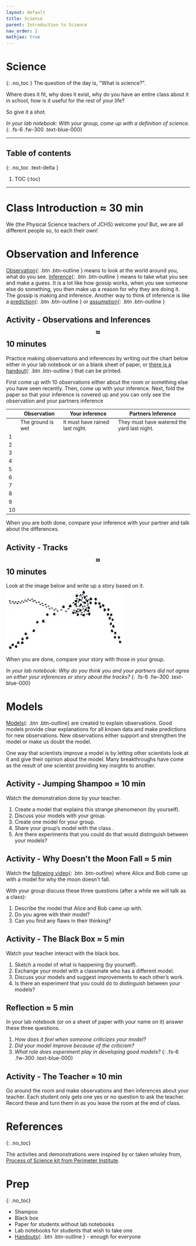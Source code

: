 ```yaml
---
layout: default
title: Science
parent: Introduction to Science
nav_order: 1
mathjax: true
---
```


# Science
{: .no_toc }
The question of the day is, "What is science?".

Where does it fit, why does it exist, why do you have an entire class about it in school, how is it useful for the rest of your life?

So give it a shot.

_In your lab notebook: With your group, come up with a definition of science._
{: .fs-6 .fw-300 .text-blue-000}

---
<!-- table of contents for the page -->
## Table of contents
{: .no_toc .text-delta }

1. TOC
{:toc}

---
# Class Introduction $\approx$ 30 min
We (the Physical Science teachers of JCHS) welcome you!
But, we are all different people so, to each their own!

# Observation and Inference
[Observation](https://translate.google.com/#view=home&op=translate&sl=en&tl=es&text=observation){: .btn .btn-outline }
means to look at the world around you, what do you see.
[Inference](https://translate.google.com/#view=home&op=translate&sl=en&tl=es&text=inference){: .btn .btn-outline }
means to take what you see and make a guess.
It is a lot like how gossip works, when you see someone else do something, you then make up a reason for why they are doing it.
The gossip is making and inference.
Another way to think of inference is like a
[prediction](https://translate.google.com/#view=home&op=translate&sl=en&tl=es&text=prediction){: .btn .btn-outline } 
or 
[assumption](https://translate.google.com/#view=home&op=translate&sl=en&tl=es&text=assumption){: .btn .btn-outline }

## Activity - Observations and Inferences $$\approx$$ 10 minutes
Practice making observations and inferences by writing out the chart below either in your lab notebook or on a blank sheet of paper, or [there is a handout](./Images/observation_inferences/observation_inferences.pdf){: .btn .btn-outline } that can be printed.

First come up with 10 observations either about the room or something else you have seen recently.
Then, come up with your inference.
Next, fold the paper so that your inference is covered up and you can only see the observation and your partners inference

|    | Observation | Your inference | Partners Inference |
| -- |-------------|----------------|--------------------|
|    | The ground is wet | It must have rained last night. | They must have watered the yard last night. |
| 1 | | | |
| 2 | | | |
| 3 | | | |
| 4 | | | |
| 5 | | | |
| 6 | | | |
| 7 | | | |
| 8 | | | |
| 9 | | | |
| 10 | | | |

When you are both done, compare your inference with your partner and talk about the differences.

## Activity - Tracks $$\approx$$ 10 minutes
Look at the image below and write up a story based on it.
![Tracks](./Images/tracks.png)

When you are done, compare your story with those in your group.

_In your lab notebook: Why do you think you and your partners did not agree on either your inferences or story about the tracks?_
{: .fs-6 .fw-300 .text-blue-000}


# Models
[Models](https://translate.google.com/#view=home&op=translate&sl=en&tl=es&text=observation){: .btn .btn-outline}
are created to explain observations.
Good models provide clear explanations for all known data and make predictions for new observations. 
New observations either support and strengthen the model or make us doubt the model.

One way that scientists improve a model is by letting other scientists look at it and give their opinion about the model. 
Many breakthroughs have come as the result of one scientist providing key insights to another.

## Activity - Jumping Shampoo $\approx$ 10 min
Watch the demonstration done by your teacher.
  
  1. Create a model that explains this strange phenomenon (by yourself).
  2. Discuss your models with your group.
  3. Create one model for your group.
  4. Share your group’s model with the class .
  5. Are there experiments that you could do that would distinguish between your models?

## Activity - Why Doesn't the Moon Fall $\approx$ 5 min
Watch the 
[following video](https://youtu.be/BXnhEDMUJt8?list=PL224464F48007F658){: .btn .btn-outline} 
where Alice and Bob come up with a model for why the moon doesn't fall.

With your group discuss these three questions (after a while we will talk as a class):

  1. Describe the model that Alice and Bob came up with.
  2. Do you agree with their model?
  3. Can you find any flaws in their thinking?


## Activity - The Black Box $\approx$ 5 min
Watch your teacher interact with the black box.

  1. Sketch a model of what is happening (by yourself).
  2. Exchange your model with a classmate who has a different model.
  3. Discuss your models and suggest improvements to each other’s work.
  4. Is there an experiment that you could do to distinguish between your models?

## Reflection $\approx$ 5 min
In your lab notebook (or on a sheet of paper with your name on it) answer these three questions.

  1. _How does it feel when someone criticizes your model?_
  2. _Did your model improve because of the criticism?_
  3. _What role does experiment play in developing good models?_
{: .fs-6 .fw-300 .text-blue-000}

## Activity - The Teacher $\approx$ 10 min
Go around the room and make observations and then inferences about your teacher.
Each student only gets one yes or no question to ask the teacher.
Record these and turn them in as you leave the room at the end of class.



# References
{: .no_toc}

The activites and demonstrations were inspired by or taken wholey from,
[Process of Science kit from Perimeter Institute](https://www.perimeterinstitute.ca/outreach/teachers/class-kits/process-science).

# Prep
{: .no_toc}
  * Shampoo
  * Black box
  * Paper for students without lab notebooks
  * Lab notebooks for students that wish to take one
  * [Handouts](./Images/observation_inferences/observation_inferences.pdf){: .btn .btn-outline } - enough for everyone
